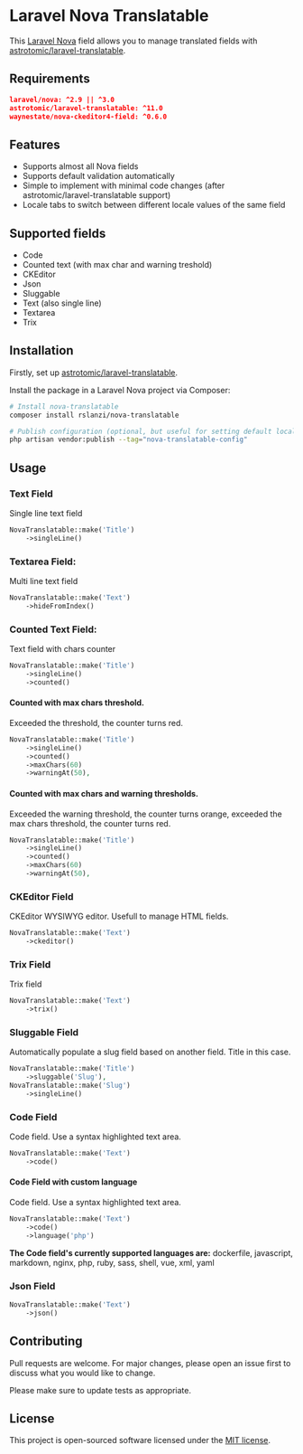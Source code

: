 # Laravel Nova Translatable

This [Laravel Nova](https://nova.laravel.com/) field allows you to manage translated fields with [astrotomic/laravel-translatable](https://github.com/Astrotomic/laravel-translatable).

## Requirements

```json
laravel/nova: ^2.9 || ^3.0
astrotomic/laravel-translatable: ^11.0
waynestate/nova-ckeditor4-field: ^0.6.0
```

## Features

* Supports almost all Nova fields
* Supports default validation automatically
* Simple to implement with minimal code changes (after astrotomic/laravel-translatable support)
* Locale tabs to switch between different locale values of the same field

## Supported fields
* Code
* Counted text (with max char and warning treshold)
* CKEditor
* Json
* Sluggable
* Text (also single line)
* Textarea
* Trix

## Installation

Firstly, set up [astrotomic/laravel-translatable](https://github.com/astrotomic/laravel-translatable).

Install the package in a Laravel Nova project via Composer:

```bash
# Install nova-translatable
composer install rslanzi/nova-translatable

# Publish configuration (optional, but useful for setting default locales)
php artisan vendor:publish --tag="nova-translatable-config"
```

## Usage

### Text Field 
Single line text field
```php
NovaTranslatable::make('Title')
    ->singleLine()
```

### Textarea Field: 
Multi line text field
```php
NovaTranslatable::make('Text')
    ->hideFromIndex()
```

### Counted Text Field: 
Text field with chars counter
```php
NovaTranslatable::make('Title')
    ->singleLine()
    ->counted()
```
#### Counted with max chars threshold. 
Exceeded the threshold, the counter turns red.
```php
NovaTranslatable::make('Title')
    ->singleLine()
    ->counted()
    ->maxChars(60)
    ->warningAt(50),
```
#### Counted with max chars and warning thresholds.
Exceeded the warning threshold, the counter turns orange, exceeded the max chars threshold, the counter turns red.
```php
NovaTranslatable::make('Title')
    ->singleLine()
    ->counted()
    ->maxChars(60)
    ->warningAt(50),
```

### CKEditor Field 
CKEditor WYSIWYG editor. Usefull to manage HTML fields.
```php
NovaTranslatable::make('Text')
    ->ckeditor()
```

### Trix Field 
Trix field
```php
NovaTranslatable::make('Text')
    ->trix()
```

### Sluggable Field 
Automatically populate a slug field based on another field. Title in this case.
```php
NovaTranslatable::make('Title')
    ->sluggable('Slug'),
NovaTranslatable::make('Slug')
    ->singleLine()
```

### Code Field 
Code field. Use a syntax highlighted text area.
```php
NovaTranslatable::make('Text')
    ->code()
```
#### Code Field with custom language
Code field. Use a syntax highlighted text area.
```php
NovaTranslatable::make('Text')
    ->code()
    ->language('php')
```
**The Code field's currently supported languages are:**
dockerfile, javascript, markdown, nginx, php, ruby, sass, shell, vue, xml, yaml

### Json Field 
```php
NovaTranslatable::make('Text')
    ->json()
```

## Contributing
Pull requests are welcome. For major changes, please open an issue first to discuss what you would like to change.

Please make sure to update tests as appropriate.

## License

This project is open-sourced software licensed under the [MIT license](LICENSE.md).
